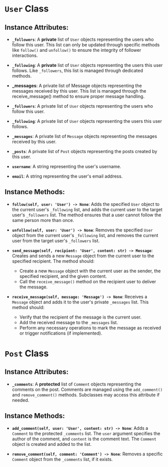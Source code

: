 # `User` Class

## Instance Attributes:

- **`_followers`**: A **private** list of `User` objects representing the users who follow this user. This list can only be updated through specific methods like `follow()` and `unfollow()` to ensure the integrity of follower interactions.

- **`_following`**: A **private** list of `User` objects representing the users this user follows. Like `_followers`, this list is managed through dedicated methods.

- **_messages**: A private list of Message objects representing the messages received by this user. This list is managed through the receive_message() method to ensure proper message handling.


- **`_followers`**: A private list of `User` objects representing the users who follow this user.
- **`_following`**: A private list of `User` objects representing the users this user follows.
- **`_messages`**: A private list of `Message` objects representing the messages received by this user.
- **`_posts`**: A private list of `Post` objects representing the posts created by this user.
- **`username`**: A string representing the user's username.
- **`email`**: A string representing the user's email address.

## Instance Methods:

- **`follow(self, user: 'User') -> None`**: Adds the specified `User` object to the current user's `_following` list, and adds the current user to the target user's `_followers` list. The method ensures that a user cannot follow the same person more than once.

- **`unfollow(self, user: 'User') -> None`**: Removes the specified `User` object from the current user's `_following` list, and removes the current user from the target user's `_followers` list.

- **`send_message(self, recipient: 'User', content: str) -> Message`**: Creates and sends a new `Message` object from the current user to the specified recipient. The method should:

  - Create a new `Message` object with the current user as the sender, the specified recipient, and the given content.
  - Call the `receive_message()` method on the recipient user to deliver the message.

- **`receive_message(self, message: 'Message') -> None`**: Receives a `Message` object and adds it to the user's private `_messages` list. This method should:

  - Verify that the recipient of the message is the current user.
  - Add the received message to the `_messages` list.
  - Perform any necessary operations to mark the message as received or trigger notifications (if implemented).


# `Post` Class


## Instance Attributes:

- **`_comments`**: A **protected** list of `Comment` objects representing the comments on the post. Comments are managed using the `add_comment()` and `remove_comment()` methods. Subclasses may access this attribute if needed.

## Instance Methods:

- **`add_comment(self, user: 'User', content: str) -> None`**: Adds a `Comment` to the protected `_comments` list. The `user` argument specifies the author of the comment, and `content` is the comment text. The `Comment` object is created and added to the list.

- **`remove_comment(self, comment: 'Comment') -> None`**: Removes a specific `Comment` object from the `_comments` list, if it exists.

